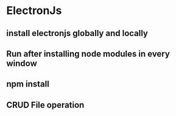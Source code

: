 # ElectronJs
## install electronjs globally and locally
## Run after installing node modules in every window
## npm install
## CRUD File operation
